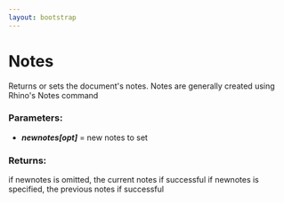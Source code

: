 ```yaml
---
layout: bootstrap
---
```


# Notes

Returns or sets the document's notes. Notes are generally created
        using Rhino's Notes command
          

### Parameters:

- ***newnotes[opt]*** = new notes to set
        

### Returns:


if newnotes is omitted, the current notes if successful
if newnotes is specified, the previous notes if successful
        


